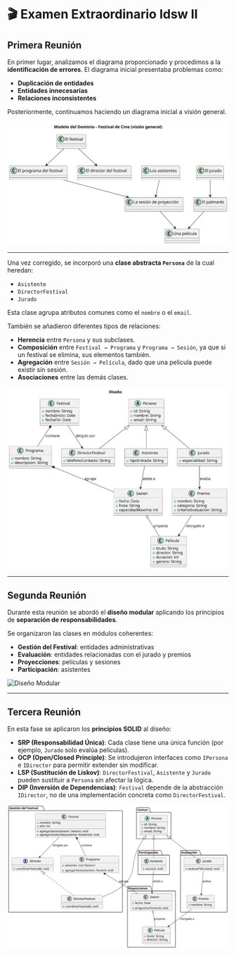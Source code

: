 
# 🎬 Examen Extraordinario Idsw II

##  Primera Reunión

En primer lugar, analizamos el diagrama proporcionado y procedimos a la **identificación de errores**. El diagrama inicial presentaba problemas como:

- **Duplicación de entidades**
- **Entidades innecesarias**
- **Relaciones inconsistentes**

Posteriormente, continuamos haciendo un diagrama inicial a visión general.

![Modelo del dominio](/Documentos/modeloDoinio.svg)

---

Una vez corregido, se incorporó una **clase abstracta `Persona`** de la cual heredan:

- `Asistente`
- `DirectorFestival`
- `Jurado`

Esta clase agrupa atributos comunes como el `nombre` o el `email`.

También se añadieron diferentes tipos de relaciones:

- **Herencia** entre `Persona` y sus subclases.
- **Composición** entre `Festival → Programa` y `Programa → Sesión`, ya que si un festival se elimina, sus elementos también.
- **Agregación** entre `Sesión → Película`, dado que una película puede existir sin sesión.
- **Asociaciones** entre las demás clases.

![Diseño](/Documentos/Diseño.svg)

---

##  Segunda Reunión

Durante esta reunión se abordó el **diseño modular** aplicando los principios de **separación de responsabilidades**.

Se organizaron las clases en módulos coherentes:

- **Gestión del Festival**: entidades administrativas
- **Evaluación**: entidades relacionadas con el jurado y premios
- **Proyecciones**: películas y sesiones
- **Participación**: asistentes


![Diseño Modular](/Documentos/DiseñoModular.svg)

---

##  Tercera Reunión

En esta fase se aplicaron los **principios SOLID** al diseño:

- **SRP (Responsabilidad Única)**: Cada clase tiene una única función (por ejemplo, `Jurado` solo evalúa películas).
- **OCP (Open/Closed Principle)**: Se introdujeron interfaces como `IPersona` e `IDirector` para permitir extender sin modificar.
- **LSP (Sustitución de Liskov)**: `DirectorFestival`, `Asistente` y `Jurado` pueden sustituir a `Persona` sin afectar la lógica.
- **DIP (Inversión de Dependencias)**: `Festival` depende de la abstracción `IDirector`, no de una implementación concreta como `DirectorFestival`.

![Diseño Orientado a Objetos](/Documentos/DiagramaOrientadoAObjetos.svg)

